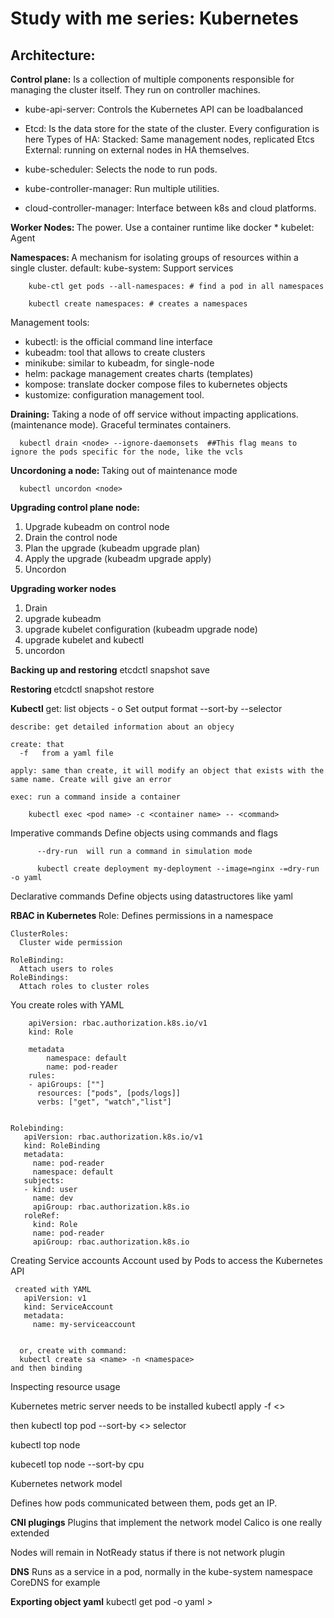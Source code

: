 <h1> Study with me series: Kubernetes</h1>

<h2>Architecture:</h2>

  <b>Control plane:</b>
    Is a collection of multiple components responsible for managing the cluster itself. They run on controller machines.
     
   * kube-api-server: Controls the Kubernetes API
          can be loadbalanced
   * Etcd: Is the data store for the state of the cluster. Every configuration is here
          Types of HA:
          Stacked: Same management nodes, replicated Etcs
          External: running on external nodes in HA themselves.
            
   * kube-scheduler: Selects the node to run pods.
   * kube-controller-manager: Run multiple utilities.
   * cloud-controller-manager: Interface between k8s and cloud platforms.

 <b>Worker Nodes: </b>
     The power. Use a container runtime like docker
     * kubelet: Agent 
    

<b>Namespaces: </b>
A mechanism for isolating groups of resources within a single cluster.
    default: 
    kube-system: Support services

        kube-ctl get pods --all-namespaces: # find a pod in all namespaces

        kubectl create namespaces: # creates a namespaces


Management tools:
* kubectl: is the official command line interface
* kubeadm: tool that allows to create clusters
* minikube: similar to kubeadm, for single-node 
* helm: package management creates charts (templates)
* kompose: translate docker compose files to kubernetes objects
* kustomize: configuration management tool.


<b>Draining:</b>
  Taking a node of off service without impacting applications. (maintenance mode). Graceful terminates containers.
  
      kubectl drain <node> --ignore-daemonsets  ##This flag means to ignore the pods specific for the node, like the vcls

<b>Uncordoning a node: </b>
 Taking out of maintenance mode

      kubectl uncordon <node>


<b>Upgrading control plane node: </b>
  1. Upgrade kubeadm on control node
  2. Drain the control node
  3. Plan the upgrade (kubeadm upgrade plan)
  4. Apply the upgrade (kubeadm upgrade apply)
  5. Uncordon

<b>Upgrading worker nodes </b>
  1. Drain
  2. upgrade kubeadm
  3. upgrade kubelet configuration (kubeadm upgrade node)
  4. upgrade kubelet and kubectl
  5. uncordon

<b>Backing up and restoring</b>
    etcdctl snapshot save

<b>Restoring </b>
     etcdctl snapshot restore <filename>

    
<b>Kubectl</b>
    get: list objects
       - o Set output format
       --sort-by 
       --selector 

    describe: get detailed information about an objecy

    create: that
      -f   from a yaml file

    apply: same than create, it will modify an object that exists with the same name. Create will give an error

    exec: run a command inside a container 

        kubectl exec <pod name> -c <container name> -- <command>


   Imperative commands
      Define objects using commands and flags

          --dry-run  will run a command in simulation mode

          kubectl create deployment my-deployment --image=nginx -=dry-run -o yaml

          
   Declarative commands 
     Define objects using datastructores like yaml



<b>RBAC in Kubernetes </b>
    Role:
      Defines permissions in a namespace
      
    ClusterRoles:
      Cluster wide permission 

    RoleBinding:
      Attach users to roles
    RoleBindings:
      Attach roles to cluster roles

  You create roles with YAML

        apiVersion: rbac.authorization.k8s.io/v1
        kind: Role

        metadata
            namespace: default
            name: pod-reader
        rules:
        - apiGroups: [""]
          resources: ["pods", [pods/logs]]
          verbs: ["get", "watch","list"]


    Rolebinding:
       apiVersion: rbac.authorization.k8s.io/v1
       kind: RoleBinding
       metadata:
         name: pod-reader
         namespace: default
       subjects:
       - kind: user
         name: dev
         apiGroup: rbac.authorization.k8s.io
       roleRef:
         kind: Role
         name: pod-reader
         apiGroup: rbac.authorization.k8s.io


Creating Service accounts
Account used by Pods to access the Kubernetes API

     created with YAML
       apiVersion: v1
       kind: ServiceAccount
       metadata:
         name: my-serviceaccount


      or, create with command:
      kubectl create sa <name> -n <namespace>
    and then binding 

Inspecting resource usage 

Kubernetes metric server
  needs to be installed 
  kubectl apply -f <>

  then
  kubectl top pod --sort-by <> selector

  kubectl top node 

  kubecetl top node --sort-by cpu


</h3>Kubernetes network model</h3>

Defines how pods communicated between them, pods get an IP.

<b>CNI plugings</b>
Plugins that implement the network model
Calico is one really extended

Nodes will remain in NotReady status if there is not network plugin

<b>DNS</b>
Runs as a service in a pod, normally in the kube-system namespace
CoreDNS for example


<b>Exporting object yaml</b>
kubectl get pod <name> -o yaml > <file>

